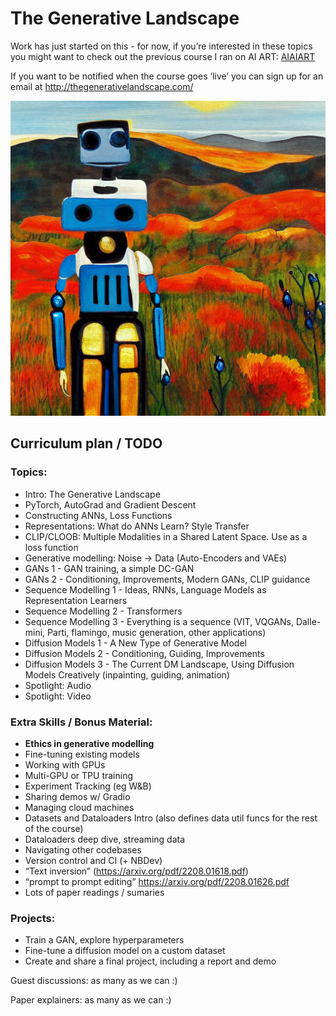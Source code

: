 The Generative Landscape
================

<!-- WARNING: THIS FILE WAS AUTOGENERATED! DO NOT EDIT! -->

Work has just started on this - for now, if you’re interested in these
topics you might want to check out the previous course I ran on AI ART:
[AIAIART](https://github.com/johnowhitaker/aiaiart)

If you want to be notified when the course goes ‘live’ you can sign up
for an email at <http://thegenerativelandscape.com/>

![](index_files/figure-gfm/cell-2-output-1.png)

## Curriculum plan / TODO

### Topics:

- Intro: The Generative Landscape
- PyTorch, AutoGrad and Gradient Descent
- Constructing ANNs, Loss Functions
- Representations: What do ANNs Learn? Style Transfer
- CLIP/CLOOB: Multiple Modalities in a Shared Latent Space. Use as a
  loss function
- Generative modelling: Noise -\> Data (Auto-Encoders and VAEs)
- GANs 1 - GAN training, a simple DC-GAN
- GANs 2 - Conditioning, Improvements, Modern GANs, CLIP guidance
- Sequence Modelling 1 - Ideas, RNNs, Language Models as Representation
  Learners
- Sequence Modelling 2 - Transformers
- Sequence Modelling 3 - Everything is a sequence (VIT, VQGANs,
  Dalle-mini, Parti, flamingo, music generation, other applications)
- Diffusion Models 1 - A New Type of Generative Model
- Diffusion Models 2 - Conditioning, Guiding, Improvements
- Diffusion Models 3 - The Current DM Landscape, Using Diffusion Models
  Creatively (inpainting, guiding, animation)
- Spotlight: Audio
- Spotlight: Video

### Extra Skills / Bonus Material:

- **Ethics in generative modelling**
- Fine-tuning existing models
- Working with GPUs
- Multi-GPU or TPU training
- Experiment Tracking (eg W&B)
- Sharing demos w/ Gradio
- Managing cloud machines
- Datasets and Dataloaders Intro (also defines data util funcs for the
  rest of the course)
- Dataloaders deep dive, streaming data
- Navigating other codebases
- Version control and CI (+ NBDev)
- “Text inversion” (https://arxiv.org/pdf/2208.01618.pdf)
- “prompt to prompt editing” https://arxiv.org/pdf/2208.01626.pdf
- Lots of paper readings / sumaries

### Projects:

- Train a GAN, explore hyperparameters
- Fine-tune a diffusion model on a custom dataset
- Create and share a final project, including a report and demo

Guest discussions: as many as we can :)

Paper explainers: as many as we can :)
